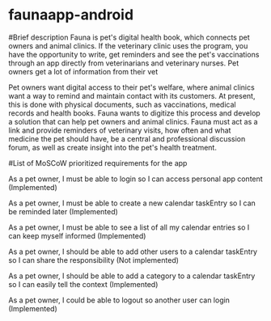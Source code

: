 # faunaapp-android

#Brief description
Fauna is pet's digital health book, which connects pet owners and animal clinics. If the veterinary clinic uses the program, you have the opportunity to write, get reminders and see the pet's vaccinations through an app directly from veterinarians and veterinary nurses. Pet owners get a lot of information from their vet 

Pet owners want digital access to their pet's welfare, where animal clinics want a way to remind and maintain contact with its customers. At present, this is done with physical documents, such as vaccinations, medical records and health books. Fauna wants to digitize this process and develop a solution that can help pet owners and animal clinics. Fauna must act as a link and provide reminders of veterinary visits, how often and what medicine the pet should have, be a central and professional discussion forum, as well as create insight into the pet's health treatment. 

#List of MoSCoW prioritized requirements for the app

As a pet owner, I must be able to login so I can access personal app content (Implemented)

As a pet owner, I must be able to create a new calendar taskEntry so I can be reminded later (Implemented)

As a pet owner, I must be able to see a list of all my calendar entries so I can keep myself informed (Implemented)

As a pet owner, I should be able to add other users to a calendar taskEntry so I can share the responsibility (Not implemented) 

As a pet owner, I should be able to add a category to a calendar taskEntry so I can easily tell the context (Implemented)

As a pet owner, I could be able to logout so another user can login (Implemented)
